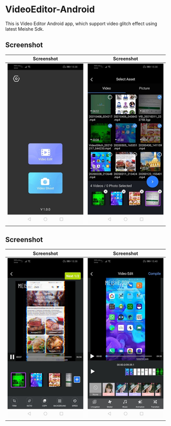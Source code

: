 # VideoEditor-Android
This is Video Editor Android app, which support video glitch effect using latest Meishe Sdk.

## Screenshot

|                Screenshot               | Screenshot |
|:---------------------------------------:|:-------------------------------------:|
| ![screenshot](screens/screen_1.jpg)   | ![screenshot](screens/screen_2.jpg)     |


## Screenshot

|                Screenshot               | Screenshot |
|:---------------------------------------:|:-------------------------------------:|
| ![screenshot](screens/screen_3.jpg)   | ![screenshot](screens/screen_4.jpg)     |
